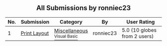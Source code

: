 ﻿<div align="center">

## All Submissions by ronniec23

</div>

No.  | Submission | Category | By   | User Rating
---- | ---------- | -------- | ---- | -----------
1 | [Print Layout<br />](https://github.com/Planet-Source-Code/ronniec23-print-layout__1-45597) | [Miscellaneous<br /><sup>Visual Basic</sup>](../ByCategory/miscellaneous__1-1.md) | ronniec23 | 5.0 (10 globes from 2 users)
